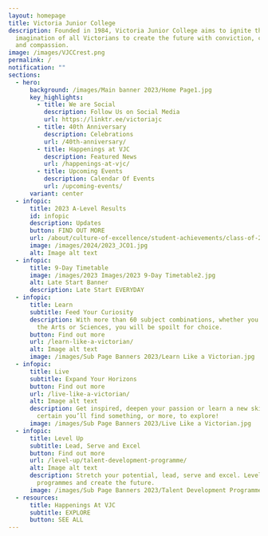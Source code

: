 ```yaml
---
layout: homepage
title: Victoria Junior College
description: Founded in 1984, Victoria Junior College aims to ignite the
  imagination of all Victorians to create the future with conviction, courage
  and compassion.
image: /images/VJCCrest.png
permalink: /
notification: ""
sections:
  - hero:
      background: /images/Main banner 2023/Home Page1.jpg
      key_highlights:
        - title: We are Social
          description: Follow Us on Social Media
          url: https://linktr.ee/victoriajc
        - title: 40th Anniversary
          description: Celebrations
          url: /40th-anniversary/
        - title: Happenings at VJC
          description: Featured News
          url: /happenings-at-vjc/
        - title: Upcoming Events
          description: Calendar Of Events
          url: /upcoming-events/
      variant: center
  - infopic:
      title: 2023 A-Level Results
      id: infopic
      description: Updates
      button: FIND OUT MORE
      url: /about/culture-of-excellence/student-achievements/class-of-2023/
      image: /images/2024/2023_JCO1.jpg
      alt: Image alt text
  - infopic:
      title: 9-Day Timetable
      image: /images/2023 Images/2023 9-Day Timetable2.jpg
      alt: Late Start Banner
      description: Late Start EVERYDAY
  - infopic:
      title: Learn
      subtitle: Feed Your Curiosity
      description: With more than 60 subject combinations, whether you are inclined to
        the Arts or Sciences, you will be spoilt for choice.
      button: Find out more
      url: /learn-like-a-victorian/
      alt: Image alt text
      image: /images/Sub Page Banners 2023/Learn Like a Victorian.jpg
  - infopic:
      title: Live
      subtitle: Expand Your Horizons
      button: Find out more
      url: /live-like-a-victorian/
      alt: Image alt text
      description: Get inspired, deepen your passion or learn a new skill. We’re
        certain you’ll find something, or more, to explore!
      image: /images/Sub Page Banners 2023/Live Like a Victorian.jpg
  - infopic:
      title: Level Up
      subtitle: Lead, Serve and Excel
      button: Find out more
      url: /level-up/talent-development-programme/
      alt: Image alt text
      description: Stretch your potential, lead, serve and excel. Level up with our
        programmes and create the future.
      image: /images/Sub Page Banners 2023/Talent Development Programme.jpg
  - resources:
      title: Happenings At VJC
      subtitle: EXPLORE
      button: SEE ALL
---
```

